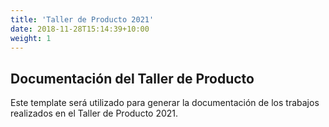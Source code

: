 ```yaml
---
title: 'Taller de Producto 2021'
date: 2018-11-28T15:14:39+10:00
weight: 1
---
```


## Documentación del Taller de Producto

Este template será utilizado para generar la documentación de los trabajos realizados en el Taller de Producto 2021.

